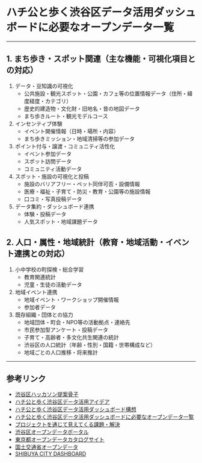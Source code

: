 # ハチ公と歩く渋谷区データ活用ダッシュボードに必要なオープンデータ一覧

---


## 1. まち歩き・スポット関連（主な機能・可視化項目との対応）
1. データ・豆知識の可視化
   - 公共施設・観光スポット・公園・カフェ等の位置情報データ（住所・緯度経度・カテゴリ）
   - 歴史的建造物・文化財・旧地名・昔の地図データ
   - まち歩きルート・観光モデルコース
2. インセンティブ体験
   - イベント開催情報（日時・場所・内容）
   - まち歩きミッション・地域清掃等の参加データ
3. ポイント付与・譲渡・コミュニティ活性化
   - イベント参加データ
   - スポット訪問データ
   - コミュニティ活動データ
4. スポット・施設の可視化と投稿
   - 施設のバリアフリー・ペット同伴可否・設備情報
   - 医療・福祉・子育て・防災・教育・公園等の施設情報
   - 口コミ・写真投稿データ
5. データ集約・ダッシュボード連携
   - 体験・投稿データ
   - 人気スポット・地域課題データ


## 2. 人口・属性・地域統計（教育・地域活動・イベント連携との対応）
1. 小中学校の町探検・総合学習
   - 教育関連統計
   - 児童・生徒の活動データ
2. 地域イベント連携
   - 地域イベント・ワークショップ開催情報
   - 参加者データ
3. 既存組織・団体との協力
   - 地域団体・町会・NPO等の活動拠点・連絡先
   - 市民参加型アンケート・投稿データ
   - 子育て・高齢者・多文化共生関連の統計
   - 渋谷区の人口統計（年齢・性別・国籍・世帯構成など）
   - 地域ごとの人口推移・将来推計

---

## 参考リンク
- [渋谷区ハッカソン提案骨子](./1.shibuya.md)
- [ハチ公と歩く渋谷区データ活用アイデア](./2.hatikou.md)
- [ハチ公と歩く渋谷区データ活用ダッシュボード構想](./3.dashboard.md)
- [ハチ公と歩く渋谷区データ活用ダッシュボードに必要なオープンデータ一覧](./4.opendata.md)
- [プロジェクトを通じて見えてくる課題・解決](./5.problem.md)
- [渋谷区オープンデータポータル](https://www.city.shibuya.tokyo.jp/kurashi/it/portal/opendata.html)
- [東京都オープンデータカタログサイト](https://catalog.data.metro.tokyo.lg.jp/)
- [国土交通省オープンデータ](https://www.mlit.go.jp/plateau/)
- [SHIBUYA CITY DASHBOARD](https://www.city.shibuya.tokyo.jp/contents/kusei/shibuya-data/)
